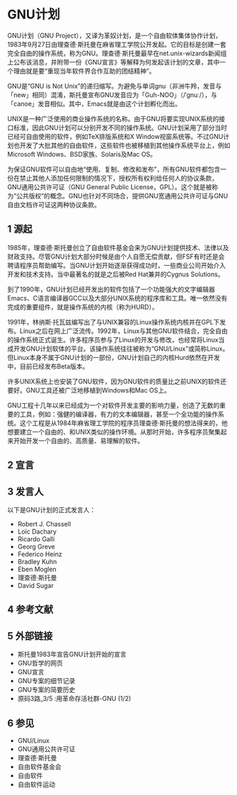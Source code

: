 # GNU计划



GNU计划（GNU Project），又译为革奴计划，是一个自由软体集体协作计划，1983年9月27日由理查德·斯托曼在麻省理工学院公开发起。它的目标是创建一套完全自由的操作系统，称为GNU。理查德·斯托曼最早在net.unix-wizards新闻组上公布该消息，并附带一份《GNU宣言》等解释为何发起该计划的文章，其中一个理由就是要“重现当年软件界合作互助的团结精神”。

GNU是“GNU is Not Unix”的递归缩写。为避免与单词gnu（非洲牛羚，发音与「new」相同）混淆，斯托曼宣布GNU发音应为「Guh-NOO」（/ˈgnuː/），与「canoe」发音相似。其中，Emacs就是由这个计划孵化而出。

UNIX是一种广泛使用的商业操作系统的名称。由于GNU将要实现UNIX系统的接口标准，因此GNU计划可以分别开发不同的操作系统。GNU计划采用了部分当时已经可自由使用的软件，例如TeX排版系统和X Window视窗系统等。不过GNU计划也开发了大批其他的自由软件，这些软件也被移植到其他操作系统平台上，例如Microsoft Windows、BSD家族、Solaris及Mac OS。

为保证GNU软件可以自由地“使用、复制、修改和发布”，所有GNU软件都包含一份在禁止其他人添加任何限制的情况下，授权所有权利给任何人的协议条款，GNU通用公共许可证（GNU General Public License，GPL）。这个就是被称为“公共版权”的概念。GNU也针对不同场合，提供GNU宽通用公共许可证与GNU自由文档许可证这两种协议条款。



## 1 源起

1985年，理查德·斯托曼创立了自由软件基金会来为GNU计划提供技术、法律以及财政支持。尽管GNU计划大部分时候是由个人自愿无偿贡献，但FSF有时还是会聘请程序员帮助编写。当GNU计划开始逐渐获得成功时，一些商业公司开始介入开发和技术支持。当中最著名的就是之后被Red Hat兼并的Cygnus Solutions。

到了1990年，GNU计划已经开发出的软件包括了一个功能强大的文字编辑器Emacs、C语言编译器GCC以及大部分UNIX系统的程序库和工具。唯一依然没有完成的重要组件，就是操作系统的内核（称为HURD）。

1991年，林纳斯·托瓦兹编写出了与UNIX兼容的Linux操作系统内核并在GPL下发布。Linux之后在网上广泛流传。1992年，Linux与其他GNU软件结合，完全自由的操作系统正式诞生。许多程序员参与了Linux的开发与修改，也经常将Linux当成开发GNU计划软体的平台。该操作系统往往被称为“GNU/Linux”或简称Linux。但Linux本身不属于GNU计划的一部份，GNU计划自己的内核Hurd依然在开发中，目前已经发布Beta版本。

许多UNIX系统上也安装了GNU软件，因为GNU软件的质量比之前UNIX的软件还要好。GNU工具还被广泛地移植到Windows和Mac OS上。

GNU工程十几年以来已经成为一个对软件开发主要的影响力量，创造了无数的重要的工具，例如：强健的编译器，有力的文本编辑器，甚至一个全功能的操作系统。这个工程是从1984年麻省理工学院的程序员理查德·斯托曼的想法得来的，他想要建立一个自由的、和UNIX类似的操作环境。从那时开始，许多程序员聚集起来开始开发一个自由的、高质量、易理解的软件。



## 2 宣言



## 3 发言人

以下是GNU计划的正式发言人：

* Robert J. Chassell
* Loïc Dachary
* Ricardo Galli
* Georg Greve
* Federico Heinz
* Bradley Kuhn
* Eben Moglen
* 理查德·斯托曼
* David Sugar



## 4 参考文献



## 5 外部链接

* 斯托曼1983年宣告GNU计划开始的宣言
* GNU哲学的网页
* GNU宣言
* GNU专案的细节记录
* GNU专案的简要历史
* 原码3路_3/5 :用革命存活社群-GNU (1/2)



## 6 参见

* GNU/Linux
* GNU通用公共许可证
* 理查德·斯托曼
* 自由软件基金会
* 自由软件
* 自由软件运动



